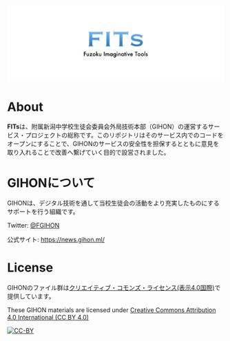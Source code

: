 ![FITs](/images/FITs.jpeg)

# About

**FITs**は、附属新潟中学校生徒会委員会外局技術本部（GIHON）の運営するサービス・プロジェクトの総称です。このリポジトリはそのサービス内でのコードをオープンにすることで、GIHONのサービスの安全性を担保するとともに意見を取り入れることで改善へ繋げていく目的で設営されました。

# GIHONについて
GIHONは、デジタル技術を通して当校生徒会の活動をより充実したものにするサポートを行う組織です。

Twitter: [@FGIHON](https://twitter.com/FGIHON)

公式サイト: https://news.gihon.ml/


# License

GIHONのファイル群は[クリエイティブ・コモンズ・ライセンス(表示4.0国際)](https://creativecommons.org/licenses/by/4.0/deed.ja)で提供しています。

These GIHON materials are licensed under [Creative Commons Attribution 4.0 International (CC BY 4.0)](https://creativecommons.org/licenses/by/4.0/)

[![CC-BY](https://licensebuttons.net/l/by/4.0/88x31.png "CC-BY")](https://creativecommons.org/licenses/by/4.0/legalcode)
